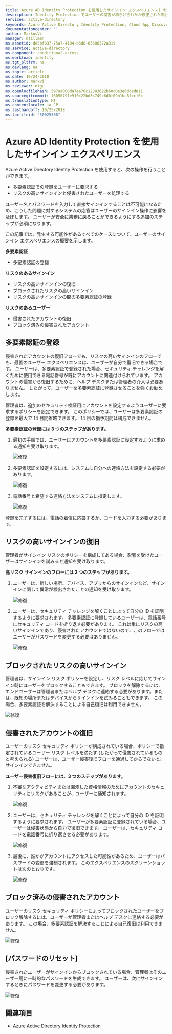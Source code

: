 ```yaml
---
title: Azure AD Identity Protection を使用したサインイン エクスペリエンス| Microsoft Docs
description: Identity Protection でユーザーの侵害が和らげられたか修正された場合、またはポリシーにより多要素認証が要求される場合のユーザー エクスペリエンスの概要を示します。
services: active-directory
keywords: Azure Active Directory Identity Protection, Cloud App Discovery, アプリケーションの管理, セキュリティ, リスク, リスク レベル, 脆弱性, セキュリティ ポリシー
documentationcenter: ''
author: MarkusVi
manager: mtillman
ms.assetid: de5bf637-75a7-4104-b6d8-03686372a319
ms.service: active-directory
ms.component: conditional-access
ms.workload: identity
ms.tgt_pltfrm: na
ms.devlang: na
ms.topic: article
ms.date: 10/24/2018
ms.author: markvi
ms.reviewer: nigu
ms.openlocfilehash: 397aa000da7ea70c12883622b60c0e3e6dded811
ms.sourcegitcommit: f6050791e910c22bd3c749c6d0f09b1ba8fccf0c
ms.translationtype: HT
ms.contentlocale: ja-JP
ms.lasthandoff: 10/25/2018
ms.locfileid: "50025308"
---
```

# <a name="sign-in-experiences-with-azure-ad-identity-protection"></a>Azure AD Identity Protection を使用したサインイン エクスペリエンス
Azure Active Directory Identity Protection を使用すると、次の操作を行うことができます。

* 多要素認証での登録をユーザーに要求する
* リスクの高いサインインと侵害されたユーザーを処理する

ユーザー名とパスワードを入力して直接サインインすることは不可能になるため、こうした問題に対するシステムの応答はユーザーのサインイン操作に影響を及ぼします。 ユーザーが安全に業務に戻ることができるようにする追加のステップが必須になります。

この記事では、発生する可能性があるすべてのケースについて、ユーザーのサインイン エクスペリエンスの概要を示します。

**多要素認証**

* 多要素認証の登録

**リスクのあるサインイン**

* リスクの高いサインインの復旧
* ブロックされたリスクの高いサインイン
* リスクの高いサインインの間の多要素認証の登録

**リスクのあるユーザー**

* 侵害されたアカウントの復旧
* ブロック済みの侵害されたアカウント

## <a name="multi-factor-authentication-registration"></a>多要素認証の登録
侵害されたアカウントの復旧フローでも、リスクの高いサインインのフローでも、最善のユーザー エクスペリエンスは、ユーザーが自分で復旧できる場合です。 ユーザーは、多要素認証で登録された場合、セキュリティ チャレンジを解くために使用できる電話番号が既にアカウントに関連付けられています。 アカウントの侵害から復旧するために、ヘルプ デスクまたは管理者の介入は必要ありません。 したがって、ユーザーを多要素認証に登録させることを強くお勧めします。 

管理者は、追加のセキュリティ検証用にアカウントを設定するようユーザーに要求するポリシーを設定できます。 このポリシーでは、ユーザーは多要素認証の登録を最大で 14 日間省略できます。 14 日の猶予期間は構成できません。

**多要素認証の登録には 3 つのステップがあります。**

1. 最初の手順では、ユーザーはアカウントを多要素認証に設定するように求める通知を受け取ります。 
   
    ![修復](./media/flows/301.png "Remediation")

2. 多要素認証を設定するには、システムに自分への連絡方法を設定する必要があります。
   
    ![修復](./media/flows/302.png "Remediation")

3. 電話番号と希望する連絡方法をシステムに指定します。

    ![修復](./media/flows/303.png "Remediation")

登録を完了するには、電話の着信に応答するか、コードを入力する必要があります。 


## <a name="risky-sign-in-recovery"></a>リスクの高いサインインの復旧
管理者がサインイン リスクのポリシーを構成してある場合、影響を受けたユーザーはサインインを試みると通知を受け取ります。 

**高リスク サインインのフローには 2 つのステップがあります。** 

1. ユーザーは、新しい場所、デバイス、アプリからのサインインなど、サインインに関して異常が検出されたことの通知を受け取ります。 
   
    ![修復](./media/flows/120.png "Remediation")
2. ユーザーは、セキュリティ チャレンジを解くことによって自分の ID を証明するように要求されます。 多要素認証に登録しているユーザーは、電話番号にセキュリティ コードを折り返す必要があります。 これは単にリスクの高いサインインであり、侵害されたアカウントではないので、このフローではユーザーがパスワードを変更する必要はありません。 
   
    ![修復](./media/flows/121.png "Remediation")

## <a name="risky-sign-in-blocked"></a>ブロックされたリスクの高いサインイン
管理者は、サインイン リスク ポリシーを設定し、リスク レベルに応じてサインイン時にユーザーをブロックすることもできます。 ブロックを解除するには、エンドユーザーは管理者またはヘルプ デスクに連絡する必要があります。または、既知の場所またはデバイスからサインインを試みることもできます。 この場合、多要素認証を解決することによる自己復旧は利用できません。

![修復](./media/flows/200.png "Remediation")

## <a name="compromised-account-recovery"></a>侵害されたアカウントの復旧
ユーザーのリスク セキュリティ ポリシーが構成されている場合、ポリシーで指定されているユーザー リスク レベルを満たす (したがって侵害されているものと考えられる) ユーザーは、ユーザー侵害復旧フローを通過してからでないと、サインインできません。 

**ユーザー侵害復旧フローには、3 つのステップがあります。**

1. 不審なアクティビティまたは漏洩した資格情報のためにアカウントのセキュリティにリスクがあることが、ユーザーに通知されます。
   
    ![修復](./media/flows/101.png "Remediation")
2. ユーザーは、セキュリティ チャレンジを解くことによって自分の ID を証明するように要求されます。 ユーザーが多要素認証に登録されている場合、ユーザーは侵害状態から自力で復旧できます。 ユーザーは、セキュリティ コードを電話番号に折り返させる必要があります。 
   
   ![修復](./media/flows/110.png "Remediation")
3. 最後に、誰かがアカウントにアクセスした可能性があるため、ユーザーはパスワードの変更を強制されます。 
   このエクスペリエンスのスクリーンショットは次のとおりです。
   
   ![修復](./media/flows/111.png "Remediation")

## <a name="compromised-account-blocked"></a>ブロック済みの侵害されたアカウント
ユーザーのリスク セキュリティ ポリシーによってブロックされたユーザーをブロック解除するには、ユーザーが管理者またはヘルプ デスクに連絡する必要があります。 この場合、多要素認証を解決することによる自己復旧は利用できません。

![修復](./media/flows/104.png "Remediation")

## <a name="reset-password"></a>[パスワードのリセット]
侵害されたユーザーがサインインからブロックされている場合、管理者はそのユーザー用に一時的なパスワードを生成できます。 ユーザーは、次にサインインするときにパスワードを変更する必要があります。

![修復](./media/flows/160.png "Remediation")

## <a name="see-also"></a>関連項目
* [Azure Active Directory Identity Protection](../active-directory-identityprotection.md) 


